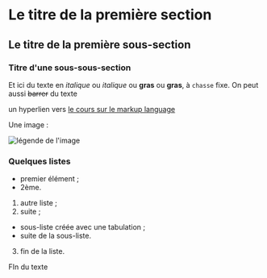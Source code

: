 # Le titre de la première section

## Le titre de la première sous-section

### Titre d'une sous-sous-section

Et ici du texte en *italique* ou _italique_ ou **gras** ou __gras__, à `chasse` fixe.
On peut aussi ~~barrer~~ du texte

un hyperlien vers [le cours sur le markup language](https://enacit.epfl.ch/cours/markdown-pandoc/)

<!-- Commentaire -->

Une image : 
<!-- dans () aussi bien lien hypertexte que lien vers un fichier local ? -->

![légende de l'image](https://upload.wikimedia.org/wikipedia/commons/3/3f/JPEG_example_flower.jpg?uselang=fr)

<!--
![légende de l'image](Koulibiak.jpg) Mais l'image doit se trouver dans hello-world/blob/master ! 
-->

### Quelques listes

- premier élément ;
- 2ème.

1. autre liste ;
2. suite ;
  - sous-liste créée avec une tabulation ;
  - suite de la sous-liste.
3. fin de la liste.
  

FIn du texte

